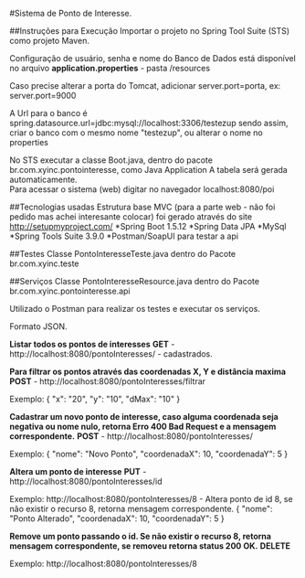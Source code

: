 #Sistema de Ponto de Interesse.

##Instruções para Execução
Importar o projeto no Spring Tool Suite (STS) como projeto Maven.

Configuração de usuário, senha e nome do Banco de Dados está disponível no arquivo **application.properties** - pasta /resources

Caso precise alterar a porta do Tomcat, adicionar server.port=porta, ex: server.port=9000

A Url para o banco é spring.datasource.url=jdbc:mysql://localhost:3306/testezup sendo assim, criar o banco com o mesmo nome "testezup", ou alterar o nome no properties

No STS executar a classe Boot.java, dentro do pacote br.com.xyinc.pontointeresse, como Java Application
A tabela será gerada automaticamente.	
Para acessar o sistema (web) digitar no navegador localhost:8080/poi

##Tecnologias usadas
Estrutura base MVC (para a parte web - não foi pedido mas achei interesante colocar) foi gerado através do site http://setupmyproject.com/
*Spring Boot 1.5.12
*Spring Data JPA
*MySql
*Spring Tools Suite 3.9.0
*Postman/SoapUI para testar a api

##Testes
Classe PontoInteresseTeste.java dentro do Pacote br.com.xyinc.teste

##Serviços
Classe PontoInteresseResource.java dentro do Pacote br.com.xyinc.pontointeresse.api

Utilizado o Postman para realizar os testes e executar os serviços.

Formato JSON.

**Listar todos os pontos de interesses**
**GET** - http://localhost:8080/pontoInteresses/ -  cadastrados.

**Para filtrar os pontos através das coordenadas X, Y e distância maxima**
**POST** - http://localhost:8080/pontoInteresses/filtrar
 
Exemplo:
{
    "x": "20",
	"y": "10",
	"dMax": "10"
}

**Cadastrar um novo ponto de interesse, caso alguma coordenada seja negativa ou nome nulo, retorna Erro 400 Bad Request e a mensagem correspondente.**
**POST** - http://localhost:8080/pontoInteresses/

Exemplo:
{
   "nome": "Novo Ponto",
   "coordenadaX": 10,
   "coordenadaY": 5
}

**Altera um ponto de interesse**
**PUT** - http://localhost:8080/pontoInteresses/id

Exemplo: http://localhost:8080/pontoInteresses/8 - Altera ponto de id 8, se não existir o recurso 8, retorna mensagem correspondente.
{
   "nome": "Ponto Alterado",
   "coordenadaX": 10,
   "coordenadaY": 5
}

**Remove um ponto passando o id. Se não existir o recurso 8, retorna mensagem correspondente, se removeu retorna status 200 OK.**
**DELETE**

Exemplo:
http://localhost:8080/pontoInteresses/8

